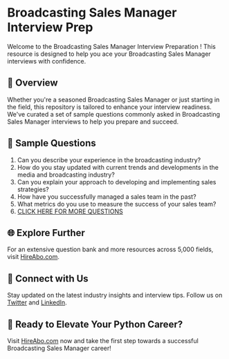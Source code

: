 # Broadcasting Sales Manager Interview Prep

Welcome to the Broadcasting Sales Manager Interview Preparation ! This resource is designed to help you ace your Broadcasting Sales Manager interviews with confidence.

## 🚀 Overview

Whether you're a seasoned Broadcasting Sales Manager or just starting in the field, this repository is tailored to enhance your interview readiness. We've curated a set of sample questions commonly asked in Broadcasting Sales Manager interviews to help you prepare and succeed.

## 📝 Sample Questions

1. Can you describe your experience in the broadcasting industry?
2. How do you stay updated with current trends and developments in the media and broadcasting industry?
3. Can you explain your approach to developing and implementing sales strategies?
4. How have you successfully managed a sales team in the past?
5. What metrics do you use to measure the success of your sales team?
6. [CLICK HERE FOR MORE QUESTIONS](https://hireabo.com/job/8_2_46/Broadcasting%20Sales%20Manager)

## 🌐 Explore Further

For an extensive question bank and more resources across 5,000 fields, visit [HireAbo.com](https://www.hireabo.com).

## 📱 Connect with Us

Stay updated on the latest industry insights and interview tips. Follow us on [Twitter](https://twitter.com/hireabo) and [LinkedIn](https://www.linkedin.com/in/hire-abo-3609972a8/).

## 🚀 Ready to Elevate Your Python Career?

Visit [HireAbo.com](https://www.hireabo.com) now and take the first step towards a successful Broadcasting Sales Manager career!